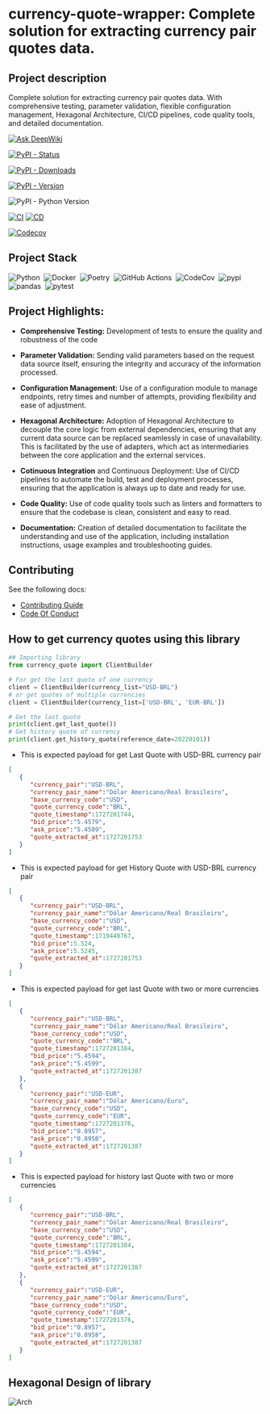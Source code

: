 # currency-quote-wrapper: Complete solution for extracting currency pair quotes data.

## Project description
Complete solution for extracting currency pair quotes data.
With comprehensive testing, parameter validation, flexible configuration management, Hexagonal Architecture, CI/CD pipelines, code quality tools, and detailed documentation.

[![Ask DeepWiki](https://deepwiki.com/badge.svg)](https://deepwiki.com/ivanildobarauna-dev/currency-quote)

[![PyPI - Status](https://img.shields.io/pypi/status/currency-quote?style=for-the-badge&logo=pypi)](https://pypi.org/project/currency-quote/)

[![PyPI - Downloads](https://img.shields.io/pypi/dm/currency-quote?style=for-the-badge&logo=pypi)](https://pypi.org/project/currency-quote/)

[![PyPI - Version](https://img.shields.io/pypi/v/currency-quote?style=for-the-badge&logo=pypi)](https://pypi.org/project/currency-quote/#history)

![PyPI - Python Version](https://img.shields.io/pypi/pyversions/currency-quote?style=for-the-badge&logo=python)

[![CI](https://img.shields.io/github/actions/workflow/status/ivdatahub/currency-quote/CI.yaml?&style=for-the-badge&logo=githubactions&cacheSeconds=60&label=Tests+and+pre+build)](https://github.com/ivdatahub/currency-quote/actions/workflows/CI.yaml)
[![CD](https://img.shields.io/github/actions/workflow/status/ivdatahub/currency-quote/CD.yaml?&style=for-the-badge&logo=githubactions&cacheSeconds=60&event=release&label=Package+publication)](https://github.com/ivdatahub/currency-quote/actions/workflows/CD.yaml)

[![Codecov](https://img.shields.io/codecov/c/github/ivdatahub/currency-quote?style=for-the-badge&logo=codecov)](https://app.codecov.io/gh/ivdatahub/currency-quote)

## Project Stack

![Python](https://img.shields.io/badge/-Python-05122A?style=flat&logo=python)&nbsp;
![Docker](https://img.shields.io/badge/-Docker-05122A?style=flat&logo=docker)&nbsp;
![Poetry](https://img.shields.io/badge/-Poetry-05122A?style=flat&logo=poetry)&nbsp;
![GitHub Actions](https://img.shields.io/badge/-GitHub_Actions-05122A?style=flat&logo=githubactions)&nbsp;
![CodeCov](https://img.shields.io/badge/-CodeCov-05122A?style=flat&logo=codecov)&nbsp;
![pypi](https://img.shields.io/badge/-pypi-05122A?style=flat&logo=pypi)&nbsp;
![pandas](https://img.shields.io/badge/-pandas-05122A?style=flat&logo=pandas)&nbsp;
![pytest](https://img.shields.io/badge/-pytest-05122A?style=flat&logo=pytest)&nbsp;


## Project Highlights:

- **Comprehensive Testing:** Development of tests to ensure the quality and robustness of the code

- **Parameter Validation:** Sending valid parameters based on the request data source itself, ensuring the integrity and accuracy of the information processed.

- **Configuration Management:** Use of a configuration module to manage endpoints, retry times and number of attempts, providing flexibility and ease of adjustment.

- **Hexagonal Architecture:** Adoption of Hexagonal Architecture to decouple the core logic from external dependencies, ensuring that any current data source can be replaced seamlessly in case of unavailability. This is facilitated by the use of adapters, which act as intermediaries between the core application and the external services.

- **Cotinuous Integration** and Continuous Deployment: Use of CI/CD pipelines to automate the build, test and deployment processes, ensuring that the application is always up to date and ready for use.

- **Code Quality:** Use of code quality tools such as linters and formatters to ensure that the codebase is clean, consistent and easy to read.

- **Documentation:** Creation of detailed documentation to facilitate the understanding and use of the application, including installation instructions, usage examples and troubleshooting guides.

## Contributing

See the following docs:

- [Contributing Guide](https://github.com/ivdatahub/currency-quote-wrapper/blob/main/CONTRIBUTING.md)
- [Code Of Conduct](https://github.com/ivdatahub/currency-quote/blob/main/CODE_OF_CONDUCT.md)


## How to get currency quotes using this library

``` python
## Importing library
from currency_quote import ClientBuilder

# For get the last quote of one currency
client = ClientBuilder(currency_list="USD-BRL")
# or get quotes of multiple currencies
client = ClientBuilder(currency_list=['USD-BRL', 'EUR-BRL'])

# Get the last quote
print(client.get_last_quote())
# Get history quote of currency
print(client.get_history_quote(reference_date=20220101))
```
* This is expected payload for get Last Quote with USD-BRL currency pair
```json
[
   {
      "currency_pair":"USD-BRL",
      "currency_pair_name":"Dólar Americano/Real Brasileiro",
      "base_currency_code":"USD",
      "quote_currency_code":"BRL",
      "quote_timestamp":1727201744,
      "bid_price":"5.4579",
      "ask_price":"5.4589",
      "quote_extracted_at":1727201753
   }
]
```

* This is expected payload for get History Quote with USD-BRL currency pair

```json
[
   {
      "currency_pair":"USD-BRL",
      "currency_pair_name":"Dólar Americano/Real Brasileiro",
      "base_currency_code":"USD",
      "quote_currency_code":"BRL",
      "quote_timestamp":1719440767,
      "bid_price":5.524,
      "ask_price":5.5245,
      "quote_extracted_at":1727201753
   }
]
```

* This is expected payload for get last Quote with two or more currencies

```json
[
   {
      "currency_pair":"USD-BRL",
      "currency_pair_name":"Dólar Americano/Real Brasileiro",
      "base_currency_code":"USD",
      "quote_currency_code":"BRL",
      "quote_timestamp":1727201384,
      "bid_price":"5.4594",
      "ask_price":"5.4599",
      "quote_extracted_at":1727201387
   },
   {
      "currency_pair":"USD-EUR",
      "currency_pair_name":"Dólar Americano/Euro",
      "base_currency_code":"USD",
      "quote_currency_code":"EUR",
      "quote_timestamp":1727201376,
      "bid_price":"0.8957",
      "ask_price":"0.8958",
      "quote_extracted_at":1727201387
   }
]
```
* This is expected payload for history last Quote with two or more currencies
```json
[
   {
      "currency_pair":"USD-BRL",
      "currency_pair_name":"Dólar Americano/Real Brasileiro",
      "base_currency_code":"USD",
      "quote_currency_code":"BRL",
      "quote_timestamp":1727201384,
      "bid_price":"5.4594",
      "ask_price":"5.4599",
      "quote_extracted_at":1727201387
   },
   {
      "currency_pair":"USD-EUR",
      "currency_pair_name":"Dólar Americano/Euro",
      "base_currency_code":"USD",
      "quote_currency_code":"EUR",
      "quote_timestamp":1727201376,
      "bid_price":"0.8957",
      "ask_price":"0.8958",
      "quote_extracted_at":1727201387
   }
]
```
## Hexagonal Design of library

![Arch](./hexagonal_design_arch.png)


